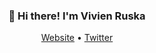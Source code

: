 <h3 align="center">👋 Hi there! I'm Vivien Ruska </h3>
<p align="center">
  <a href="https://vivienne.codes">Website</a> •
  <a href="https://twitter.com/vivienruska">Twitter</a>
</p>

<!--
**viviruska/viviruska** is a ✨ _special_ ✨ repository because its `README.md` (this file) appears on your GitHub profile.

Here are some ideas to get you started:

- 🔭 I’m currently working on ...
- 🌱 I’m currently learning ...
- 👯 I’m looking to collaborate on ...
- 🤔 I’m looking for help with ...
- 💬 Ask me about ...
- 📫 How to reach me: ...
- 😄 Pronouns: ...
- ⚡ Fun fact: ...
-->
